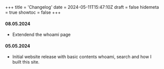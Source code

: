 +++
title = 'Changelog'
date = 2024-05-11T15:47:10Z
draft = false
hidemeta = true
showtoc = false
+++

#### 08.05.2024

* Extendend the whoami page

#### 05.05.2024

* Initial website release with basic contents whoami, search and how I built this site.

